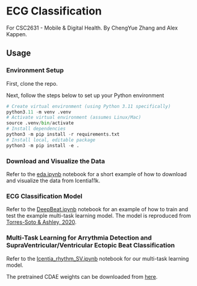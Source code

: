 # ECG Classification

For CSC2631 - Mobile & Digital Health. By ChengYue Zhang and Alex Kappen.

## Usage

### Environment Setup

First, clone the repo.

Next, follow the steps below to set up your Python environment

```python
# Create virtual environment (using Python 3.11 specifically)
python3.11 -m venv .venv
# Activate virtual environment (assumes Linux/Mac)
source .venv/bin/activate
# Install dependencies
python3 -m pip install -r requirements.txt
# Install local, editable package
python3 -m pip install -e .
```

### Download and Visualize the Data

Refer to the [eda.ipynb](nbs/eda.ipynb) notebook for a short example of how to download and visualize the data from Icentia11k.

### ECG Classification Model

Refer to the [DeepBeat.ipynb](nbs/DeepBeat.ipynb) notebook for an example of how to train and test the example multi-task learning model.
The model is reproduced from [Torres-Soto & Ashley, 2020](https://www.nature.com/articles/s41746-020-00320-4).

### Multi-Task Learning for Arrythmia Detection and SupraVentricular/Ventricular Ectopic Beat Classification

Refer to the [Icentia_rhythm_SV.ipynb](nbs/Icentia_rhythm_SV.ipynb) notebook for our multi-task learning model.

The pretrained CDAE weights can be downloaded from [here](https://drive.google.com/drive/folders/1xr5juWS7EHi4iN8-RzxcgmlxBvfDmCeI?usp=sharing).
